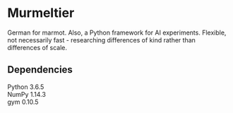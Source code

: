 # Murmeltier
German for marmot. Also, a Python framework for AI experiments. Flexible, not necessarily fast - researching differences of kind rather than differences of scale.
## Dependencies
Python 3.6.5  
NumPy 1.14.3  
gym 0.10.5  
